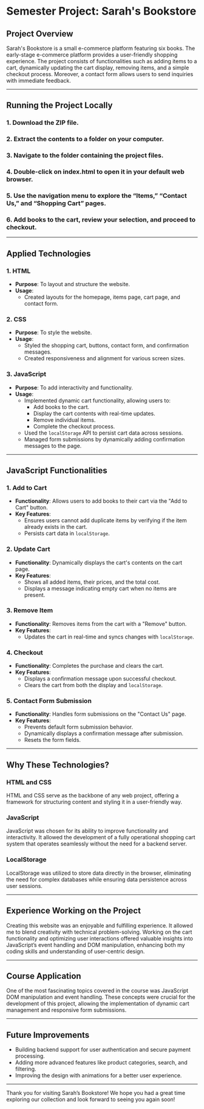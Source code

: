# Semester Project: Sarah's Bookstore

## Project Overview
Sarah's Bookstore is a small e-commerce platform featuring
six books. The early-stage e-commerce platform provides a
user-friendly shopping experience. The project consists of
functionalities such as adding items to a cart, dynamically
updating the cart display, removing items, and a simple
checkout process. Moreover, a contact form allows users
to send inquiries with immediate feedback.

---

## Running the Project Locally

### 1. Download the ZIP file.
### 2. Extract the contents to a folder on your computer.
### 3. Navigate to the folder containing the project files.
### 4. Double-click on index.html to open it in your default web browser.
### 5. Use the navigation menu to explore the “Items,” “Contact Us,” and “Shopping Cart” pages.
### 6. Add books to the cart, review your selection, and proceed to checkout.

---

## Applied Technologies

### 1. HTML
- **Purpose**: To layout and structure the website.
- **Usage**: 
  - Created layouts for the homepage, items page, cart page, and contact form.

### 2. CSS
- **Purpose**: To style the website.
- **Usage**: 
  - Styled the shopping cart, buttons, contact form, and confirmation messages.
  - Created responsiveness and alignment for various screen sizes.

### 3. JavaScript
- **Purpose**: To add interactivity and functionality.
- **Usage**:
  - Implemented dynamic cart functionality, allowing users to:
    - Add books to the cart.
    - Display the cart contents with real-time updates.
    - Remove individual items.
    - Complete the checkout process.
  - Used the `localStorage` API to persist cart data across sessions.
  - Managed form submissions by dynamically adding confirmation messages to the page.

---

## JavaScript Functionalities

### 1. Add to Cart
- **Functionality**: Allows users to add books to their cart via the "Add to Cart" button.
- **Key Features**:
  - Ensures users cannot add duplicate items by verifying if the item already exists in the cart.
  - Persists cart data in `localStorage`.

### 2. Update Cart
- **Functionality**: Dynamically displays the cart's contents on the cart page.
- **Key Features**:
  - Shows all added items, their prices, and the total cost.
  - Displays a message indicating empty cart when no items are present.

### 3. Remove Item
- **Functionality**: Removes items from the cart with a "Remove" button.
- **Key Features**:
  - Updates the cart in real-time and syncs changes with `localStorage`.

### 4. Checkout
- **Functionality**: Completes the purchase and clears the cart.
- **Key Features**:
  - Displays a confirmation message upon successful checkout.
  - Clears the cart from both the display and `localStorage`.

### 5. Contact Form Submission
- **Functionality**: Handles form submissions on the "Contact Us" page.
- **Key Features**:
  - Prevents default form submission behavior.
  - Dynamically displays a confirmation message after submission.
  - Resets the form fields.

---

## Why These Technologies?

### HTML and CSS
HTML and CSS serve as the backbone of any web project,
offering a framework for structuring content and
styling it in a user-friendly way.


### JavaScript
JavaScript was chosen for its ability to improve functionality
and interactivity. It allowed the development of a fully
operational shopping cart system that operates seamlessly
without the need for a backend server.

### LocalStorage
LocalStorage was utilized to store data directly in the
browser, eliminating the need for complex databases while
ensuring data persistence across user sessions.

---

## Experience Working on the Project
Creating this website was an enjoyable and fulfilling
experience. It allowed me to blend creativity with technical
problem-solving. Working on the cart functionality and
optimizing user interactions offered valuable insights into
JavaScript’s event handling and DOM manipulation, enhancing
both my coding skills and understanding of user-centric
design.

---

## Course Application
One of the most fascinating topics covered in the course was
JavaScript DOM manipulation and event handling. These
concepts were crucial for the development of this project,
allowing the implementation of dynamic cart management and
responsive form submissions.

---

## Future Improvements
- Building backend support for user authentication and secure payment processing.
- Adding more advanced features like product categories, search, and filtering.
- Improving the design with animations for a better user experience.

---

Thank you for visiting Sarah’s Bookstore! We hope you had a
great time exploring our collection and look forward to
seeing you again soon!
